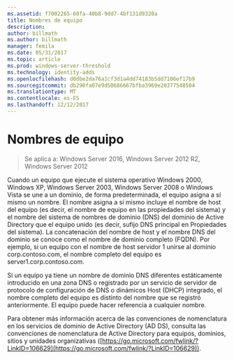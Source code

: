 ```yaml
---
ms.assetid: f7002265-60fa-40b8-9dd7-4bf131d9320a
title: Nombres de equipo
description: 
author: billmath
ms.author: billmath
manager: femila
ms.date: 05/31/2017
ms.topic: article
ms.prod: windows-server-threshold
ms.technology: identity-adds
ms.openlocfilehash: d0dbe2da76a1cf3d1a4dd74183b5dd7106ef17b9
ms.sourcegitcommit: db290fa07e9d50686667bfba3969e20377548504
ms.translationtype: MT
ms.contentlocale: es-ES
ms.lasthandoff: 12/12/2017
---
```

# <a name="computer-naming"></a>Nombres de equipo

>Se aplica a: Windows Server 2016, Windows Server 2012 R2, Windows Server 2012

Cuando un equipo que ejecute el sistema operativo Windows 2000, Windows XP, Windows Server 2003, Windows Server 2008 o Windows Vista se une a un dominio, de forma predeterminada, el equipo asigna a sí mismo un nombre. El nombre asigna a sí mismo incluye el nombre de host del equipo (es decir, el nombre de equipo en las propiedades del sistema) y el nombre del sistema de nombres de dominio (DNS) del dominio de Active Directory que el equipo unido (es decir, sufijo DNS principal en Propiedades del sistema). La concatenación del nombre de host y el nombre DNS del dominio se conoce como el nombre de dominio completo (FQDN). Por ejemplo, si un equipo con el nombre de host servidor 1 unirse al dominio corp.contoso.com, el nombre completo del equipo es server1.corp.contoso.com.  
  
Si un equipo ya tiene un nombre de dominio DNS diferentes estáticamente introducido en una zona DNS o registrado por un servicio de servidor de protocolo de configuración de DNS o dinámicos Host (DHCP) integrado, el nombre completo del equipo es distinto del nombre que se registró anteriormente. El equipo puede hacer referencia a cualquier nombre.  
  
Para obtener más información acerca de las convenciones de nomenclatura en los servicios de dominio de Active Directory (AD DS), consulta las convenciones de nomenclatura de Active Directory para equipos, dominios, sitios y unidades organizativas ([https://go.microsoft.com/fwlink/?LinkID=106629](https://go.microsoft.com/fwlink/?LinkID=106629)).  
  



